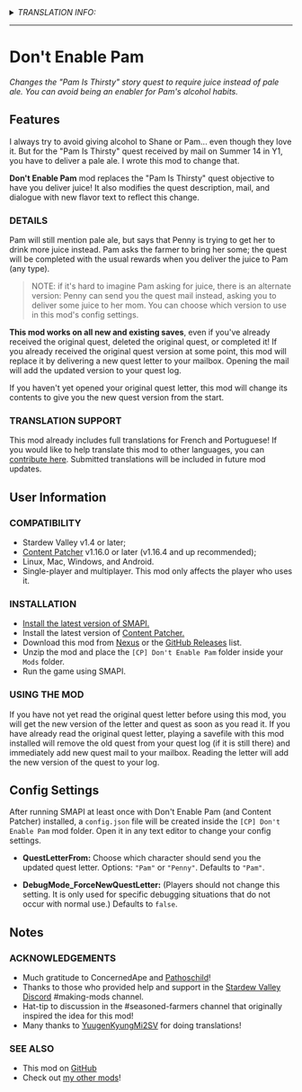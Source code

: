 <details>
  <summary><i>TRANSLATION INFO:</i></summary>
  
  - Traduction française incluse! (mes propres efforts)
  - Tradução para o português incluída, graças ao [YuugenKyungMi2SV](https://www.nexusmods.com/users/96648753)!
</details>

---

# Don't Enable Pam
*Changes the "Pam Is Thirsty" story quest to require juice instead of pale ale. You can avoid being an enabler for Pam's alcohol habits.*

## Features
I always try to avoid giving alcohol to Shane or Pam... even though they love it. But for the "Pam Is Thirsty" quest received by mail on Summer 14 in Y1, you have to deliver a pale ale. I wrote this mod to change that.

**Don't Enable Pam** mod replaces the "Pam Is Thirsty" quest objective to have you deliver juice! It also modifies the quest description, mail, and dialogue with new flavor text to reflect this change.

### DETAILS

Pam will still mention pale ale, but says that Penny is trying to get her to drink more juice instead. Pam asks the farmer to bring her some; the quest will be completed with the usual rewards when you deliver the juice to Pam (any type).

> NOTE: if it's hard to imagine Pam asking for juice, there is an alternate version: Penny can send you the quest mail instead, asking you to deliver some juice to her mom. You can choose which version to use in this mod's config settings.

**This mod works on all new and existing saves**, even if you've already received the original quest, deleted the original quest, or completed it! If you already received the original quest version at some point, this mod will replace it by delivering a new quest letter to your mailbox. Opening the mail will add the updated version to your quest log.

If you haven't yet opened your original quest letter, this mod will change its contents to give you the new quest version from the start.

### TRANSLATION SUPPORT

This mod already includes full translations for French and Portuguese! If you would like to help translate this mod to other languages, you can [contribute here](https://github.com/StardewModders/mod-translations/issues/32). Submitted translations will be included in future mod updates.


## User Information
### COMPATIBILITY
- Stardew Valley v1.4 or later;
- [Content Patcher](https://www.nexusmods.com/stardewvalley/mods/1915) v1.16.0 or later (v1.16.4 and up recommended);
- Linux, Mac, Windows, and Android.
- Single-player and multiplayer. This mod only affects the player who uses it.

### INSTALLATION
- [Install the latest version of SMAPI.](https://smapi.io/)
- Install the latest version of [Content Patcher.](https://www.nexusmods.com/stardewvalley/mods/1915)
- Download this mod from [Nexus](https://www.nexusmods.com/stardewvalley/mods/6721) or the [GitHub Releases](https://github.com/Jonqora/StardewMods/releases) list.
- Unzip the mod and place the `[CP] Don't Enable Pam` folder inside your `Mods` folder.
- Run the game using SMAPI.

### USING THE MOD
If you have not yet read the original quest letter before using this mod, you will get the new version of the letter and quest as soon as you read it. If you have already read the original quest letter, playing a savefile with this mod installed will remove the old quest from your quest log (if it is still there) and immediately add new quest mail to your mailbox. Reading the letter will add the new version of the quest to your log.


## Config Settings
After running SMAPI at least once with Don't Enable Pam (and Content Patcher) installed, a `config.json` file will be created inside the `[CP] Don't Enable Pam` mod folder. Open it in any text editor to change your config settings.


- **QuestLetterFrom:** Choose which character should send you the updated quest letter. Options: `"Pam"` or `"Penny"`. Defaults to `"Pam"`.


- **DebugMode_ForceNewQuestLetter:** (Players should not change this setting. It is only used for specific debugging situations that do not occur with normal use.) Defaults to `false`.


## Notes
### ACKNOWLEDGEMENTS
* Much gratitude to ConcernedApe and [Pathoschild](https://www.nexusmods.com/stardewvalley/users/1552317?tab=user+files)!
* Thanks to those who provided help and support in the [Stardew Valley Discord](https://discordapp.com/invite/StardewValley) #making-mods channel.
* Hat-tip to discussion in the #seasoned-farmers channel that originally inspired the idea for this mod!
* Many thanks to [YuugenKyungMi2SV](https://www.nexusmods.com/users/96648753)﻿ for doing translations!

### SEE ALSO
* This mod on [GitHub](https://github.com/Jonqora/StardewMods/tree/master/DontEnablePam)
* Check out [my other mods](https://www.nexusmods.com/users/88107803?tab=user+files)!